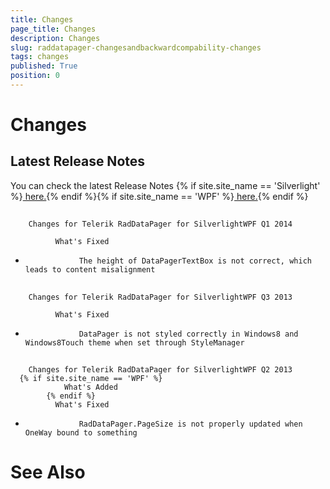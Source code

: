 ```yaml
---
title: Changes
page_title: Changes
description: Changes
slug: raddatapager-changesandbackwardcompability-changes
tags: changes
published: True
position: 0
---
```


# Changes



## Latest Release Notes

You can check the latest Release Notes
          {% if site.site_name == 'Silverlight' %}[ here.](http://www.telerik.com/products/silverlight/whats-new/release_notes.aspx){% endif %}{% if site.site_name == 'WPF' %}[ here.](http://www.telerik.com/products/wpf/whats-new/release-history.aspx){% endif %}

## 
        Changes for Telerik RadDataPager for SilverlightWPF Q1 2014
      
              What's Fixed
            

* 
                  The height of DataPagerTextBox is not correct, which leads to content misalignment
                

## 
        Changes for Telerik RadDataPager for SilverlightWPF Q3 2013
      
              What's Fixed
            

* 
                  DataPager is not styled correctly in Windows8 and Windows8Touch theme when set through StyleManager
                

## 
        Changes for Telerik RadDataPager for SilverlightWPF Q2 2013
      {% if site.site_name == 'WPF' %} 
                What's Added
            {% endif %}
              What's Fixed
            

* 
                  RadDataPager.PageSize is not properly updated when OneWay bound to something
                

# See Also
